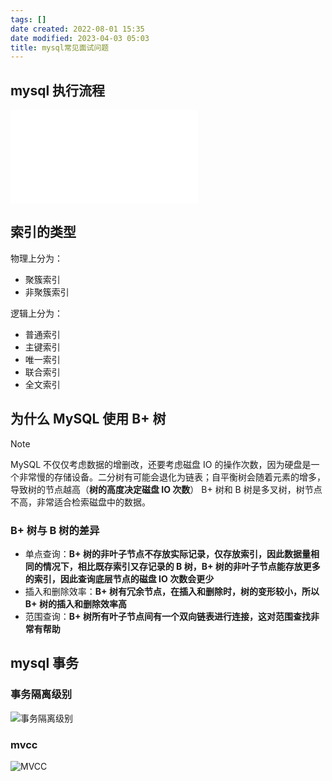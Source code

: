 ```yaml
---
tags: []
date created: 2022-08-01 15:35
date modified: 2023-04-03 05:03
title: mysql常见面试问题
---
```


## mysql 执行流程

![MySQL执行流程](MySQL执行流程.md)

## 索引的类型

物理上分为：
- 聚簇索引
- 非聚簇索引

逻辑上分为：
- 普通索引
- 主键索引
- 唯一索引
- 联合索引
- 全文索引

## 为什么 MySQL 使用 B+ 树

>[!note]
>MySQL 不仅仅考虑数据的增删改，还要考虑磁盘 IO 的操作次数，因为硬盘是一个非常慢的存储设备。二分树有可能会退化为链表；自平衡树会随着元素的增多，导致树的节点越高（**树的高度决定磁盘 IO 次数**）
>B+ 树和 B 树是多叉树，树节点不高，非常适合检索磁盘中的数据。

### B+ 树与 B 树的差异

- 单点查询：**B+ 树的非叶子节点不存放实际记录，仅存放索引，因此数据量相同的情况下，相比既存索引又存记录的 B 树，B+ 树的非叶子节点能存放更多的索引，因此查询底层节点的磁盘 IO 次数会更少**
- 插入和删除效率：**B+ 树有冗余节点，在插入和删除时，树的变形较小，所以 B+ 树的插入和删除效率高**
- 范围查询：**B+ 树所有叶子节点间有一个双向链表进行连接，这对范围查找非常有帮助**

## mysql 事务

### 事务隔离级别

![事务隔离级别](InnoDB/事务.md#事务隔离级别)

### mvcc

![MVCC](InnoDB/事务.md#MVCC)